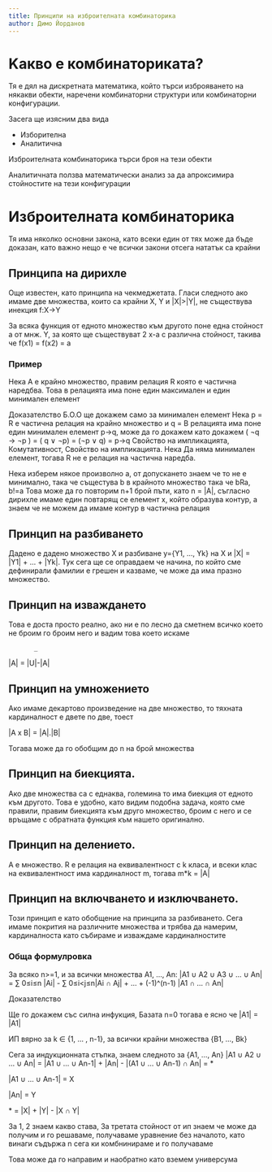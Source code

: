 ```yaml
---
title: Принципи на изброителната комбинаторика
author: Димо Йорданов
---
```


# Kакво е комбинаториката?
Тя е дял на дискретната математика, който търси изброяването на някакви обекти, наречени комбинаторни структури или комбинаторни конфигурации.

Засега ще изясним два вида
- Изборителна
- Аналитична

Изброителната комбинаторика търси броя на тези обекти

Аналитичната ползва математически анализ за да апроксимира стойностите на тези конфигурации

# Изброителната комбинаторика
Тя има няколко основни закона, като всеки един от тях може да бъде доказан, като важно нещо е че всички закони отсега нататък са крайни

## Принципа на дирихле
Още известен, като принципа на чекмеджетата. Гласи следното ако имаме две множества, които са крайни X, Y и |X|>|Y|, не съществува инекция f:X->Y

За всяка функция от едното множество към другото поне една стойност a от мнж. Y, за която ще съществуват 2 x-а с различна стойност, такива че f(x1) = f(x2) = a

### Пример
Нека А е крайно множество, правим релация R която е частична наредбва. Това в релацията има поне един максимален и един минимален елемент

Доказателство
Б.О.О ще докажем само за минимален елемент
Нека p = R e частична релация на крайно множество и q = В релацията има поне един минимален елемент
p->q, може да го докажем като докажем ( ¬q -> ¬p ) = ( q ∨ ¬p) = (¬p ∨ q) = p->q
Свойство на импликацията, Комутативност, Свойство на импликацията.
Нека Да няма минимален елемент, тогава R не е релация на частична наредба. 

Нека изберем някое произволно a, от допускането знаем че то не е минимално, така че същестува b в крайното множество така че bRa, b!=a
Това може да го повторим n+1 брой пъти, като n = |A|, съгласно дирихле имаме един повтарящ се елемент x, който образува контур, а знаем че не можем да имаме контур в частична релация

## Принцип на разбиването
Дадено е дадено множество X и разбиване y={Y1, ..., Yk} на X и |X| = |Y1| + ... + |Yk|. Тук сега ще се оправдаем че начина, по който сме дефинирали фамилии е грешен и казваме, че може да има празно множество.

## Принцип на изваждането
Това е доста просто реално, ако ни е по лесно да сметнем всичко което не броим го броим него и вадим това което искаме

           _

|A| = |U|-|A|

## Принцип на умножението
Ако имаме декартово произведение на две множество, то тяхната кардиналност е двете по две, тоест

|A x B| = |A|.|B|

Тогава може да го обобщим до n на брой множества

## Принцип на биекцията.

Ако две множества са с еднаква, големина то има биекция от едното към другото. Това е удобно, като видим подобна задача, която сме правили, правим биекцията към друго множество, броим с него и се връщаме с обратната функция към нашето оригинално.

## Принцип на делението.
А е множество. R е релация на еквивалентност с k класа, и всеки клас на еквивалентност има кардиналност m, тогава m*k = |A|

## Принцип на включването и изключването.
Този принцип е като обобщение на принципа за разбиването. Сега имаме покрития на различните множества и трябва да намерим, кардиналноста като събираме и изваждаме кардиналностите

### Обща формулровка
За всяко n>=1, и за всички множества A1, ..., An:
|A1 ∪ A2 ∪ A3 ∪ ... ∪ An| = ∑ 0≤i≤n |Ai| - ∑ 0≤i<j≤n|Ai ∩ Aj| + … + (-1)^(n-1) |A1 ∩ … ∩ An|

Доказателство

Ще го докажем със силна инфукция, Базата n=0 тогава е ясно че |A1| = |A1|

ИП вярно за k ∈ {1, … , n-1}, за всички крайни множества {B1, …, Bk}

Сега за индукционната стъпка, знаем следното за {A1, …, An}
|A1 ∪ A2 ∪ … ∪ An| = |A1 ∪ … ∪ An-1|  + |An| - |(A1 ∪ … ∪ An-1) ∩ An| = *

|A1 ∪ … ∪ An-1| = X

|An| = Y

\* = |X| + |Y| - |X ∩ Y| 

За 1, 2 знаем какво става, За третата стойност от ип знаем че може да получим и го решаваме, получаваме уравнение без началото, като винаги съдържа n сега ки комбнинираме и го получаваме

Това може да го направим и наобратно като вземем универсума